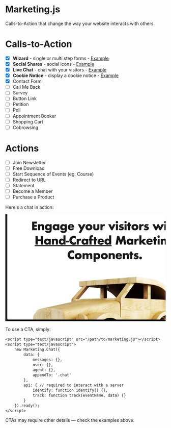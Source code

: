 # Marketing.js

Calls-to-Action that change the way your website interacts with others.

Calls-to-Action
===============
- [x] **Wizard** - single or multi step forms - [Example](./ctas/wizard/index.html)
- [x] **Social Shares** - social icons - [Example](./ctas/chat/index.html)
- [x] **Live Chat** - chat with your visitors - [Example](./ctas/chat/index.html)
- [x] **Cookie Notice** - display a cookie notice - [Example](./ctas/cookie-notice/index.html)
- [x] Contact Form
- [ ] Call Me Back
- [ ] Survey
- [ ] Button Link
- [ ] Petition
- [ ] Poll
- [ ] Appointment Booker
- [ ] Shopping Cart
- [ ] Cobrowsing

Actions
=======
- [ ] Join Newsletter
- [ ] Free Download
- [ ] Start Sequence of Events (eg. Course)
- [ ] Redirect to URL
- [ ] Statement
- [ ] Become a Member
- [ ] Purchase a Product

Here's a chat in action:

![Introduction](./assets/intro.gif "Introduction")

To use a CTA, simply:

```
<script type="text/javascript" src="/path/to/marketing.js"></script>
<script type="text/javascript">
    new Marketing.Chat({
        data: {
            messages: {},
            user: {},
            agent: {},
            appendTo: '.chat'
        },
        api: { // required to interact with a server
            identify: function identify() {},
            track: function track(eventName, data) {}
        }
    }).ready();
</script>
```

CTAs may require other details &mdash; check the examples above.
